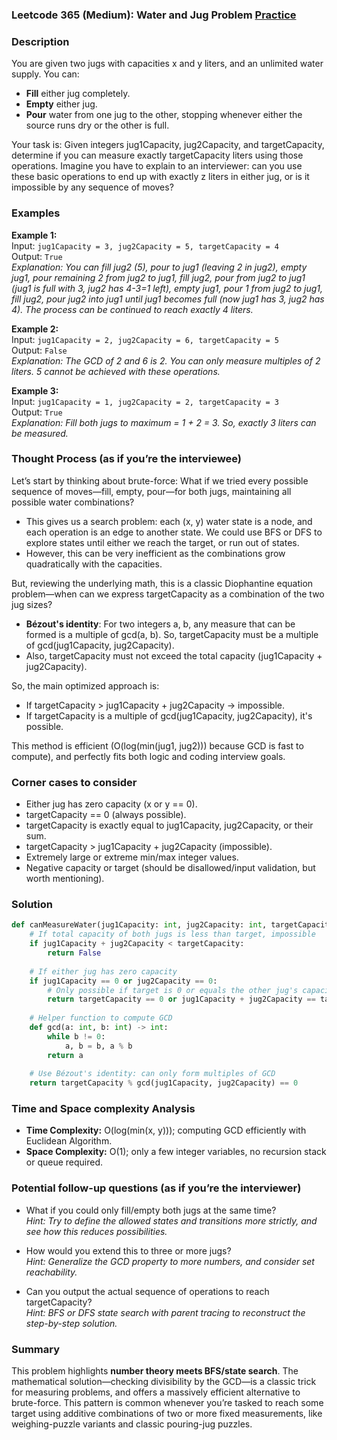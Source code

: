 ### Leetcode 365 (Medium): Water and Jug Problem [Practice](https://leetcode.com/problems/water-and-jug-problem)

### Description  
You are given two jugs with capacities x and y liters, and an unlimited water supply. You can:
- **Fill** either jug completely.
- **Empty** either jug.
- **Pour** water from one jug to the other, stopping whenever either the source runs dry or the other is full.

Your task is: Given integers jug1Capacity, jug2Capacity, and targetCapacity, determine if you can measure exactly targetCapacity liters using those operations. Imagine you have to explain to an interviewer: can you use these basic operations to end up with exactly z liters in either jug, or is it impossible by any sequence of moves?

### Examples  

**Example 1:**  
Input: `jug1Capacity = 3, jug2Capacity = 5, targetCapacity = 4`  
Output: `True`  
*Explanation: You can fill jug2 (5), pour to jug1 (leaving 2 in jug2), empty jug1, pour remaining 2 from jug2 to jug1, fill jug2, pour from jug2 to jug1 (jug1 is full with 3, jug2 has 4-3=1 left), empty jug1, pour 1 from jug2 to jug1, fill jug2, pour jug2 into jug1 until jug1 becomes full (now jug1 has 3, jug2 has 4). The process can be continued to reach exactly 4 liters.*

**Example 2:**  
Input: `jug1Capacity = 2, jug2Capacity = 6, targetCapacity = 5`  
Output: `False`  
*Explanation: The GCD of 2 and 6 is 2. You can only measure multiples of 2 liters. 5 cannot be achieved with these operations.*

**Example 3:**  
Input: `jug1Capacity = 1, jug2Capacity = 2, targetCapacity = 3`  
Output: `True`  
*Explanation: Fill both jugs to maximum = 1 + 2 = 3. So, exactly 3 liters can be measured.*

### Thought Process (as if you’re the interviewee)  

Let’s start by thinking about brute-force: What if we tried every possible sequence of moves—fill, empty, pour—for both jugs, maintaining all possible water combinations?  
- This gives us a search problem: each (x, y) water state is a node, and each operation is an edge to another state. We could use BFS or DFS to explore states until either we reach the target, or run out of states.
- However, this can be very inefficient as the combinations grow quadratically with the capacities.

But, reviewing the underlying math, this is a classic Diophantine equation problem—when can we express targetCapacity as a combination of the two jug sizes?  
- **Bézout's identity**: For two integers a, b, any measure that can be formed is a multiple of gcd(a, b). So, targetCapacity must be a multiple of gcd(jug1Capacity, jug2Capacity).
- Also, targetCapacity must not exceed the total capacity (jug1Capacity + jug2Capacity).

So, the main optimized approach is:
- If targetCapacity > jug1Capacity + jug2Capacity → impossible.
- If targetCapacity is a multiple of gcd(jug1Capacity, jug2Capacity), it's possible.

This method is efficient (O(log(min(jug1, jug2))) because GCD is fast to compute), and perfectly fits both logic and coding interview goals.

### Corner cases to consider  
- Either jug has zero capacity (x or y == 0).
- targetCapacity == 0 (always possible).
- targetCapacity is exactly equal to jug1Capacity, jug2Capacity, or their sum.
- targetCapacity > jug1Capacity + jug2Capacity (impossible).
- Extremely large or extreme min/max integer values.
- Negative capacity or target (should be disallowed/input validation, but worth mentioning).

### Solution

```python
def canMeasureWater(jug1Capacity: int, jug2Capacity: int, targetCapacity: int) -> bool:
    # If total capacity of both jugs is less than target, impossible
    if jug1Capacity + jug2Capacity < targetCapacity:
        return False
    
    # If either jug has zero capacity
    if jug1Capacity == 0 or jug2Capacity == 0:
        # Only possible if target is 0 or equals the other jug's capacity
        return targetCapacity == 0 or jug1Capacity + jug2Capacity == targetCapacity
    
    # Helper function to compute GCD
    def gcd(a: int, b: int) -> int:
        while b != 0:
            a, b = b, a % b
        return a
    
    # Use Bézout's identity: can only form multiples of GCD
    return targetCapacity % gcd(jug1Capacity, jug2Capacity) == 0
```

### Time and Space complexity Analysis  

- **Time Complexity:** O(log(min(x, y))); computing GCD efficiently with Euclidean Algorithm.
- **Space Complexity:** O(1); only a few integer variables, no recursion stack or queue required.

### Potential follow-up questions (as if you’re the interviewer)  

- What if you could only fill/empty both jugs at the same time?  
  *Hint: Try to define the allowed states and transitions more strictly, and see how this reduces possibilities.*

- How would you extend this to three or more jugs?  
  *Hint: Generalize the GCD property to more numbers, and consider set reachability.*

- Can you output the actual sequence of operations to reach targetCapacity?  
  *Hint: BFS or DFS state search with parent tracing to reconstruct the step-by-step solution.*

### Summary
This problem highlights **number theory meets BFS/state search**. The mathematical solution—checking divisibility by the GCD—is a classic trick for measuring problems, and offers a massively efficient alternative to brute-force. This pattern is common whenever you’re tasked to reach some target using additive combinations of two or more fixed measurements, like weighing-puzzle variants and classic pouring-jug puzzles.